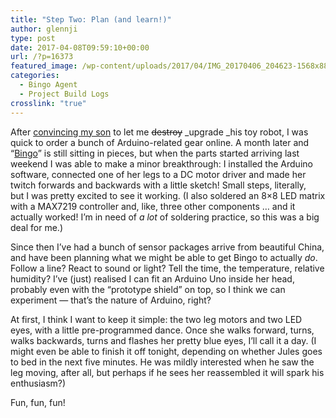 ```yaml
---
title: "Step Two: Plan (and learn!)"
author: glennji
type: post
date: 2017-04-08T09:59:10+00:00
url: /?p=16373
featured_image: /wp-content/uploads/2017/04/IMG_20170406_204623-1568x882.jpg
categories:
  - Bingo Agent
  - Project Build Logs
crosslink: "true"
---
```

After [convincing my son][1] to let me <del>destroy</del> _upgrade _his toy robot, I was quick to order a bunch of Arduino-related gear online. A month later and &#8220;[Bingo][2]&#8221; is still sitting in pieces, but when the parts started arriving last weekend I was able to make a minor breakthrough: I installed the Arduino software, connected one of her legs to a DC motor driver and made her twitch forwards and backwards with a little sketch! Small steps, literally, but I was pretty excited to see it working. (I also soldered an 8&#215;8 LED matrix with a MAX7219 controller and, like, three other components &#8230; and it actually worked! I&#8217;m in need of _a lot_ of soldering practice, so this was a big deal for me.)

Since then I&#8217;ve had a bunch of sensor packages arrive from beautiful China, and have been planning what we might be able to get Bingo to actually _do_. Follow a line? React to sound or light? Tell the time, the temperature, relative humidity? I&#8217;ve (just) realised I can fit an Arduino Uno inside her head, probably even with the &#8220;prototype shield&#8221; on top, so I think we can experiment &#8212; that&#8217;s the nature of Arduino, right?

At first, I think I want to keep it simple: the two leg motors and two LED eyes, with a little pre-programmed dance. Once she walks forward, turns, walks backwards, turns and flashes her pretty blue eyes, I&#8217;ll call it a day. (I might even be able to finish it off tonight, depending on whether Jules goes to bed in the next five minutes. He was mildly interested when he saw the leg moving, after all, but perhaps if he sees her reassembled it will spark his enthusiasm?)

Fun, fun, fun!

 [1]: http://glennji.com/2017/03/06/step-one-disassemble/
 [2]: http://glennji.com/portfolio/agent-bingo-robot/

 
